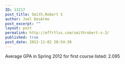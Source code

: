 ```yaml
---
ID: 13217
post_title: Smith,Robert S
author: Joel DesArmo
post_excerpt: ""
layout: post
permalink: http://effrtlss.com/smithrobert-s-3/
published: true
post_date: 2012-11-02 20:54:30
---
```

<p>Average GPA in Spring 2012 for first course listed: 2.095</p>